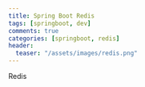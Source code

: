 ```yaml
---
title: Spring Boot Redis
tags: [springboot, dev]
comments: true
categories: [springboot, redis]
header:
  teaser: "/assets/images/redis.png"
---
```


Redis 